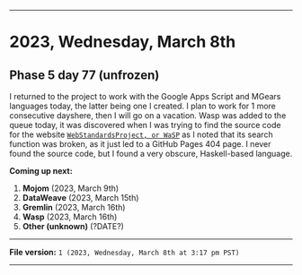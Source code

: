 
***

# 2023, Wednesday, March 8th

## Phase 5 day 77 (unfrozen)

I returned to the project to work with the Google Apps Script and MGears languages today, the latter being one I created. I plan to work for 1 more consecutive dayshere, then I will go on a vacation. Wasp was added to the queue today, it was discovered when I was trying to find the source code for the website [`WebStandardsProject, or WaSP`](https://www.webstandards.org/index.html/) as I noted that its search function was broken, as it just led to a GitHub Pages 404 page. I never found the source code, but I found a very obscure, Haskell-based language.

**Coming up next:**

1. **Mojom** (2023, March 9th)
2. **DataWeave** (2023, March 15th)
3. **Gremlin** (2023, March 16th)
4. **Wasp** (2023, March 16th)
5. **Other (unknown)** (?DATE?)

<!-- Today wasn't planned to be a development day for new repositories. I am taking a temporary break from it to work on other projects. If I can gather more languages, I might start phase 4 (2022) earlier. <!-- Work is being done to get the [`Learn`](https://github.com/seanpm2001/Learn/) repository back up to date, as I couldn't keep up in the last 3 days of phase 3 of 2022. The current phase finished yesterday (2022, Tuesday, November 29th) new repositories are expected to start being created at an unknown time in 2022 December. !--> 

<!-- This is the end of phase 4 (2022) of the acceleration project for `seanpm2001/Learn`. !-->

***

**File version:** `1 (2023, Wednesday, March 8th at 3:17 pm PST)`

***
